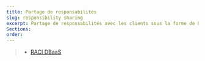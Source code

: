 ```yaml
---
title: Partage de responsabilités
slug: responsibility sharing
excerpt: Partage de responsabilités avec les clients sous la forme de RACI
Sections: 
order: 
---
```


>
> - [RACI DBaaS](https://docs.ovh.com/gb/en/publiccloud/databases/responsibility-model/)
>
